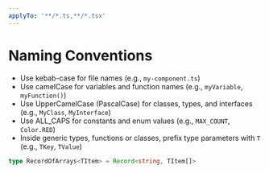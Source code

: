 ```yaml
---
applyTo: '**/*.ts,**/*.tsx'
---
```


# Naming Conventions

- Use kebab-case for file names (e.g., `my-component.ts`)
- Use camelCase for variables and function names (e.g., `myVariable`,
  `myFunction()`)
- Use UpperCamelCase (PascalCase) for classes, types, and interfaces (e.g.,
  `MyClass`, `MyInterface`)
- Use ALL_CAPS for constants and enum values (e.g., `MAX_COUNT`, `Color.RED`)
- Inside generic types, functions or classes, prefix type parameters with `T`
  (e.g., `TKey`, `TValue`)

```ts
type RecordOfArrays<TItem> = Record<string, TItem[]>
```
